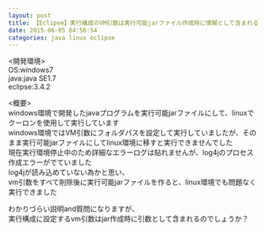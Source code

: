 ```yaml
---
layout: post
title: 【Eclipse】実行構成のVM引数は実行可能jarファイル作成時に情報として含まれるのか
date: 2015-06-05 04:56:54
categories: java linux eclipse
---
```

<!-- {% raw %} -->
<p>&lt;開発環境><br>
OS:windows7<br>
java:java SE1.7<br>
eclipse:3.4.2</p>

<p>&lt;概要><br>
windows環境で開発したjavaプログラムを実行可能jarファイルにして、linuxでクーロンを使用して実行しています<br>
windows環境ではVM引数にフォルダパスを設定して実行していましたが、そのまま実行可能jarファイルにしてlinux環境に移すと実行できませんでした<br>
現在実行環境停止中のため詳細なエラーログは貼れませんが、log4jのプロセス作成エラーがでていました<br>
log4jが読み込めていない為かと思い、<br>
vm引数をすべて削除後に実行可能jarファイルを作ると、linux環境でも問題なく実行できました</p>

<p>わかりづらい説明and質問になりますが、<br>
実行構成に設定するvm引数はjar作成時に引数として含まれるのでしょうか？</p>
<!-- {% endraw %} -->

